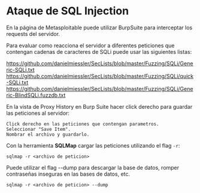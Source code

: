 # Ataque de SQL Injection

En la página de Metasploitable puede utilizar BurpSuite para interceptar los requests del servidor.

Para evaluar como reacciona el servidor a diferentes peticiones que contengan cadenas de caracteres de SQLi puede usar las siguientes listas:

https://github.com/danielmiessler/SecLists/blob/master/Fuzzing/SQLi/Generic-SQLi.txt​
https://github.com/danielmiessler/SecLists/blob/master/Fuzzing/SQLi/quick-SQLi.txt​
https://github.com/danielmiessler/SecLists/blob/master/Fuzzing/SQLi/Generic-BlindSQLi.fuzzdb.txt

En la vista de Proxy History en Burp Suite hacer click derecho para guardar las peticiones al servidor:

```
Click derecho en las peticiones que contengan parametros.
Seleccionar "Save Item".
Nombrar el archivo y guardarlo.
```


Con la herramienta **SQLMap** cargar las peticiones utilizando el flag `-r`:

```
sqlmap -r <archivo de peticion>
```

Puede utilizar el flag --dump para descargar la base de datos, romper contraseñas inseguras en las bases de datos, etc.


```
sqlmap -r <archivo de peticion> --dump
```

